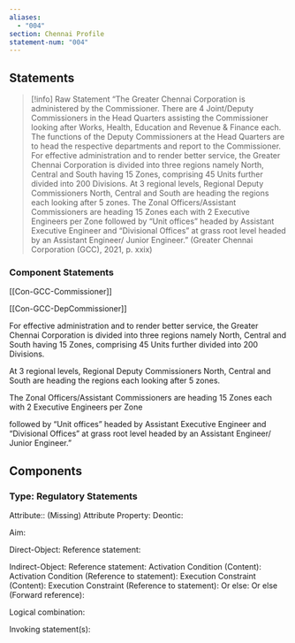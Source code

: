 ```yaml
---
aliases:
  - "004"
section: Chennai Profile
statement-num: "004"
---
```

## Statements 
> [!info] Raw Statement
> “The Greater Chennai Corporation is administered by the Commissioner. There are 4 Joint/Deputy Commissioners in the Head Quarters assisting the Commissioner looking after Works, Health, Education and Revenue & Finance each. The functions of the Deputy Commissioners at the Head Quarters are to head the respective departments and report to the Commissioner. For effective administration and to render better service, the Greater Chennai Corporation is divided into three regions namely North, Central and South having 15 Zones, comprising 45 Units further divided into 200 Divisions. At 3 regional levels, Regional Deputy Commissioners North, Central and South are heading the regions each looking after 5 zones. The Zonal Officers/Assistant Commissioners are heading 15 Zones each with 2 Executive Engineers per Zone followed by “Unit offices” headed by Assistant Executive Engineer and “Divisional Offices” at grass root level headed by an Assistant Engineer/ Junior Engineer.” (Greater Chennai Corporation (GCC), 2021, p. xxix)

### Component Statements
[[Con-GCC-Commissioner]]

[[Con-GCC-DepCommissioner]]

For effective administration and to render better service, the Greater Chennai Corporation is divided into three regions namely North, Central and South having 15 Zones, comprising 45 Units further divided into 200 Divisions. 

At 3 regional levels, Regional Deputy Commissioners North, Central and South are heading the regions each looking after 5 zones. 

The Zonal Officers/Assistant Commissioners are heading 15 Zones each with 2 Executive Engineers per Zone 

followed by “Unit offices” headed by Assistant Executive Engineer and “Divisional Offices” at grass root level headed by an Assistant Engineer/ Junior Engineer.” 

## Components

### Type: Regulatory Statements
Attribute:: (Missing)
	Attribute Property:
Deontic:

Aim:

Direct-Object:
	Reference statement:

Indirect-Object:
	Reference statement:
Activation Condition (Content):
	Activation Condition (Reference to statement):
Execution Constraint (Content):
	Execution Constraint (Reference to statement): 
Or else:
	Or else (Forward reference):


Logical combination:


Invoking statement(s):